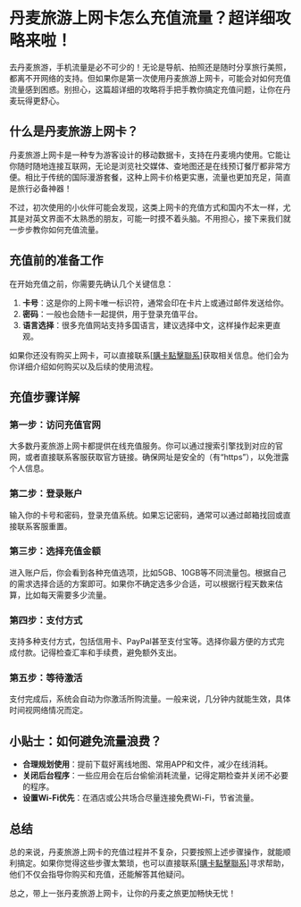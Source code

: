 # 丹麦旅游上网卡怎么充值流量？超详细攻略来啦！

去丹麦旅游，手机流量是必不可少的！无论是导航、拍照还是随时分享旅行美照，都离不开网络的支持。但如果你是第一次使用丹麦旅游上网卡，可能会对如何充值流量感到困惑。别担心，这篇超详细的攻略将手把手教你搞定充值问题，让你在丹麦玩得更舒心。

## 什么是丹麦旅游上网卡？

丹麦旅游上网卡是一种专为游客设计的移动数据卡，支持在丹麦境内使用。它能让你随时随地连接互联网，无论是浏览社交媒体、查地图还是在线预订餐厅都非常方便。相比于传统的国际漫游套餐，这种上网卡价格更实惠，流量也更加充足，简直是旅行必备神器！

不过，初次使用的小伙伴可能会发现，这类上网卡的充值方式和国内不太一样，尤其是对英文界面不太熟悉的朋友，可能一时摸不着头脑。不用担心，接下来我们就一步步教你如何充值流量。

## 充值前的准备工作

在开始充值之前，你需要先确认几个关键信息：

1. **卡号**：这是你的上网卡唯一标识符，通常会印在卡片上或通过邮件发送给你。
2. **密码**：一般也会随卡一起提供，用于登录充值平台。
3. **语言选择**：很多充值网站支持多国语言，建议选择中文，这样操作起来更直观。

如果你还没有购买上网卡，可以直接联系[[購卡點擊聯系](https://t.me/s/esim1088)]获取相关信息。他们会为你详细介绍如何购买以及后续的使用流程。

## 充值步骤详解

### 第一步：访问充值官网
大多数丹麦旅游上网卡都提供在线充值服务。你可以通过搜索引擎找到对应的官网，或者直接联系客服获取官方链接。确保网址是安全的（有“https”），以免泄露个人信息。

### 第二步：登录账户
输入你的卡号和密码，登录充值系统。如果忘记密码，通常可以通过邮箱找回或直接联系客服重置。

### 第三步：选择充值金额
进入账户后，你会看到各种充值选项，比如5GB、10GB等不同流量包。根据自己的需求选择合适的方案即可。如果你不确定选多少合适，可以根据行程天数来估算，比如每天需要多少流量。

### 第四步：支付方式
支持多种支付方式，包括信用卡、PayPal甚至支付宝等。选择你最方便的方式完成付款。记得检查汇率和手续费，避免额外支出。

### 第五步：等待激活
支付完成后，系统会自动为你激活所购流量。一般来说，几分钟内就能生效，具体时间视网络情况而定。

## 小贴士：如何避免流量浪费？

- **合理规划使用**：提前下载好离线地图、常用APP和文件，减少在线消耗。
- **关闭后台程序**：一些应用会在后台偷偷消耗流量，记得定期检查并关闭不必要的程序。
- **设置Wi-Fi优先**：在酒店或公共场合尽量连接免费Wi-Fi，节省流量。

## 总结

总的来说，丹麦旅游上网卡的充值过程并不复杂，只要按照上述步骤操作，就能顺利搞定。如果你觉得这些步骤太繁琐，也可以直接联系[[購卡點擊聯系](https://t.me/s/esim1088)]寻求帮助，他们不仅会指导你购买和充值，还能解答其他疑问。

总之，带上一张丹麦旅游上网卡，让你的丹麦之旅更加畅快无忧！